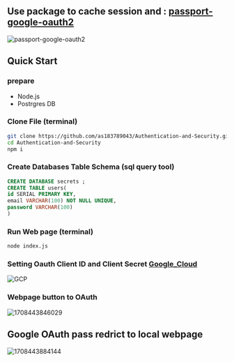 ## Use package to cache session and :   [passport-google-oauth2](https://www.npmjs.com/package/passport-google-oauth2)

![passport-google-oauth2](https://github.com/as183789043/Authentication-and-Security/assets/56618553/ff3ccfc7-a129-4272-8b10-b02aaf36602d)

## Quick Start 
  ### prepare 
   - Node.js
   - Postrgres DB
  
  ### Clone File (terminal)
  ~~~bash
  git clone https://github.com/as183789043/Authentication-and-Security.git
  cd Authentication-and-Security
  npm i
  ~~~
  
  ### Create Databases Table Schema (sql query tool)
  ```sql
  CREATE DATABASE secrets ;
  CREATE TABLE users(
  id SERIAL PRIMARY KEY,
  email VARCHAR(100) NOT NULL UNIQUE,
  password VARCHAR(100)
  )
  ```
### Run Web page (terminal)
```bash
node index.js 
```

### Setting Oauth Client ID and Client Secret  [Google_Cloud](https://console.cloud.google.com/)
![GCP](https://github.com/as183789043/Authentication-and-Security/assets/56618553/471367f4-0409-41ba-b749-45b049794bdd)

### Webpage button to OAuth 
![1708443846029](https://github.com/as183789043/Authentication-and-Security/assets/56618553/8d13e4ef-00ff-4e52-9f87-1205ea37d7e4)

## Google OAuth pass redrict to local webpage
![1708443884144](https://github.com/as183789043/Authentication-and-Security/assets/56618553/9890111b-e3a6-4886-be82-e0924570b20a)
